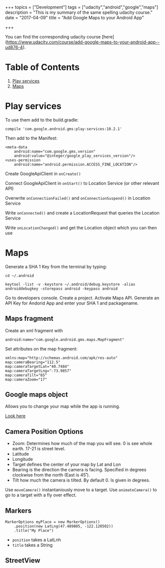+++
topics = ["Development"]
tags = ["udacity","android","google","maps"]
description = "This is my summary of the same spelling udacity course."
date = "2017-04-09"
title = "Add Google Maps to your Android App"

+++

You can find the corresponding udacity course [here] (https://www.udacity.com/course/add-google-maps-to-your-android-app--ud876-4).

# Table of Contents
1. [Play services](#play-services)
1. [Maps](#maps)

# Play services

To use them add to the build.gradle:

```compile 'com.google.android.gms:play-services:10.2.1'```

Then add to the Manifest:

```
<meta-data 
	android:name="com.google.gms.version"
	android:value="@integer/google_play_services_version"/>
<uses-permission
	android:name="android.permission.ACCESS_FINE_LOCATION"/>
```

Create GoogleApiClient in ```onCreate()```

Connect GoogleApiClient in ```onStart()``` to Location Service (or other relevant API)

Overwrite ```onConnectionFailed()``` and ```onConnectionSuspend()``` in Location Service

Write ```onConnected()``` and create a LocationRequest that queries the Location Service

Write ```onLocationChanged()``` and get the Location object which you can then use

# Maps

Generate a SHA 1 Key from the terminal by typing:
```
cd ~/.android

keytool -list -v -keystore ~/.android/debug.keystore -alias androiddebugkey -storepass android -keypass android
```

Go to developers console. Create a project. Activate Maps API. Generate an API Key for Andorid App and enter your SHA 1 and packagename.

## Maps fragment
Create an xml fragment with
```
android:name="com.google.android.gms.maps.MapFragment"
```

Set attributes on the map fragment:

```
xmlns:map="http://schemas.android.com/apk/res-auto"
map:cameraBearing="112.5"
map:cameraTargetLat="40.7484"
map:cameraTargetLng="-73.9857"
map:cameraTilt="65"
map:cameraZoom="17"
```
## Google maps object

Allows you to change your map while the app is running.

[Look here](https://developers.google.com/android/reference/com/google/android/gms/maps/GoogleMap)

## Camera Position Options

- Zoom: Determines how much of the map you will see. 0 is see whole earth. 17-21 is street level.
- Latitude
- Longitude
- Target defines the center of your map by Lat and Lon
- Bearing is the direction the camera is facing. Specified in degrees clockwise from the north (East is 45˚).
- Tilt how much the camera is tilted. By default 0. Is given in degrees.

Use ```moveCamera()``` instantaniously move to a target. Use ```animateCamera()``` to go to a target with a fly over effect.

## Markers

```
MarkerOptions myPlace = new MarkerOptions()
	.position(new LatLng(47.489805, -122.120502))
	.title("My Place")
```

- ```position``` takes a LatLnh
- ```title``` takes a String

## StreetView

